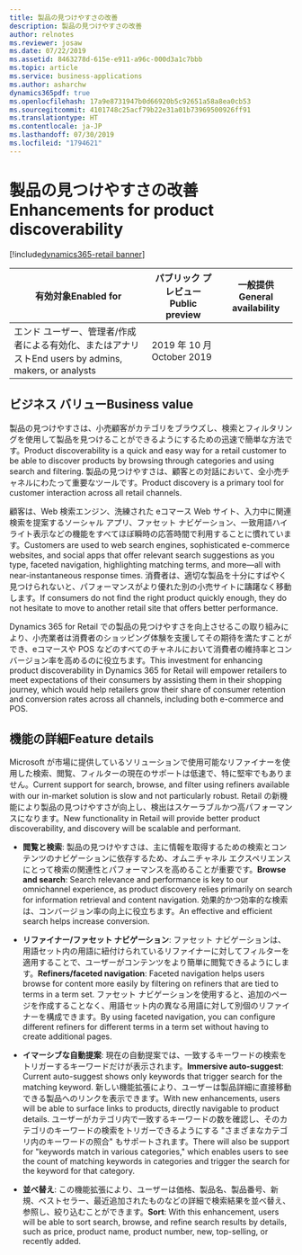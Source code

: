 ```yaml
---
title: 製品の見つけやすさの改善
description: 製品の見つけやすさの改善
author: relnotes
ms.reviewer: josaw
ms.date: 07/22/2019
ms.assetid: 8463278d-615e-e911-a96c-000d3a1c7bbb
ms.topic: article
ms.service: business-applications
ms.author: asharchw
dynamics365pdf: true
ms.openlocfilehash: 17a9e8731947b0d66920b5c92651a58a8ea0cb53
ms.sourcegitcommit: 4101748c25acf79b22e31a01b73969500926ff91
ms.translationtype: HT
ms.contentlocale: ja-JP
ms.lasthandoff: 07/30/2019
ms.locfileid: "1794621"
---
```

# <a name="enhancements-for-product-discoverability"></a><span data-ttu-id="00d50-103">製品の見つけやすさの改善</span><span class="sxs-lookup"><span data-stu-id="00d50-103">Enhancements for product discoverability</span></span>
[!include[dynamics365-retail banner](../includes/dynamics365-retail.md)]

| <span data-ttu-id="00d50-104">有効対象</span><span class="sxs-lookup"><span data-stu-id="00d50-104">Enabled for</span></span>    |  <span data-ttu-id="00d50-105">パブリック プレビュー</span><span class="sxs-lookup"><span data-stu-id="00d50-105">Public preview</span></span> | <span data-ttu-id="00d50-106">一般提供</span><span class="sxs-lookup"><span data-stu-id="00d50-106">General availability</span></span> | 
| ---------- | ---------- |---------- |
|<span data-ttu-id="00d50-107">エンド ユーザー、管理者/作成者による有効化、またはアナリスト</span><span class="sxs-lookup"><span data-stu-id="00d50-107">End users by admins, makers, or analysts</span></span>|<span data-ttu-id="00d50-108">2019 年 10 月</span><span class="sxs-lookup"><span data-stu-id="00d50-108">October 2019</span></span>| |


## <a name="business-value"></a><span data-ttu-id="00d50-109">ビジネス バリュー</span><span class="sxs-lookup"><span data-stu-id="00d50-109">Business value</span></span>
<!-- bv start -->
<span data-ttu-id="00d50-110">製品の見つけやすさは、小売顧客がカテゴリをブラウズし、検索とフィルタリングを使用して製品を見つけることができるようにするための迅速で簡単な方法です。</span><span class="sxs-lookup"><span data-stu-id="00d50-110">Product discoverability is a quick and easy way for a retail customer to be able to discover products by browsing through categories and using search and filtering.</span></span> <span data-ttu-id="00d50-111">製品の見つけやすさは、顧客との対話において、全小売チャネルにわたって重要なツールです。</span><span class="sxs-lookup"><span data-stu-id="00d50-111">Product discovery is a primary tool for customer interaction across all retail channels.</span></span> 

<span data-ttu-id="00d50-112">顧客は、Web 検索エンジン、洗練された eコマース Web サイト、入力中に関連検索を提案するソーシャル アプリ、ファセット ナビゲーション、一致用語ハイライト表示などの機能をすべてほぼ瞬時の応答時間で利用することに慣れています。</span><span class="sxs-lookup"><span data-stu-id="00d50-112">Customers are used to web search engines, sophisticated e-commerce websites, and social apps that offer relevant search suggestions as you type, faceted navigation, highlighting matching terms, and more—all with near-instantaneous response times.</span></span> <span data-ttu-id="00d50-113">消費者は、適切な製品を十分にすばやく見つけられないと、パフォーマンスがより優れた別の小売サイトに躊躇なく移動します。</span><span class="sxs-lookup"><span data-stu-id="00d50-113">If consumers do not find the right product quickly enough, they do not hesitate to move to another retail site that offers better performance.</span></span> 

<span data-ttu-id="00d50-114">Dynamics 365 for Retail での製品の見つけやすさを向上させるこの取り組みにより、小売業者は消費者のショッピング体験を支援してその期待を満たすことができ、eコマースや POS などのすべてのチャネルにおいて消費者の維持率とコンバージョン率を高めるのに役立ちます。</span><span class="sxs-lookup"><span data-stu-id="00d50-114">This investment for enhancing product discoverability in Dynamics 365 for Retail will empower retailers to meet expectations of their consumers by assisting them in their shopping journey, which would help retailers grow their share of consumer retention and conversion rates across all channels, including both e-commerce and POS.</span></span>
<!-- bv end -->



## <a name="feature-details"></a><span data-ttu-id="00d50-115">機能の詳細</span><span class="sxs-lookup"><span data-stu-id="00d50-115">Feature details</span></span>
<!--feature detail start -->
<span data-ttu-id="00d50-116">Microsoft が市場に提供しているソリューションで使用可能なリファイナーを使用した検索、閲覧、フィルターの現在のサポートは低速で、特に堅牢でもありません。</span><span class="sxs-lookup"><span data-stu-id="00d50-116">Current support for search, browse, and filter using refiners available with our in-market solution is slow and not particularly robust.</span></span> <span data-ttu-id="00d50-117">Retail の新機能により製品の見つけやすさが向上し、検出はスケーラブルかつ高パフォーマンスになります。</span><span class="sxs-lookup"><span data-stu-id="00d50-117">New functionality in Retail will provide better product discoverability, and discovery will be scalable and performant.</span></span>

-  <span data-ttu-id="00d50-118">**閲覧と検索**: 製品の見つけやすさは、主に情報を取得するための検索とコンテンツのナビゲーションに依存するため、オムニチャネル エクスペリエンスにとって検索の関連性とパフォーマンスを高めることが重要です。</span><span class="sxs-lookup"><span data-stu-id="00d50-118">**Browse and search**: Search relevance and performance is key to our omnichannel experience, as product discovery relies primarily on search for information retrieval and content navigation.</span></span> <span data-ttu-id="00d50-119">効果的かつ効率的な検索は、コンバージョン率の向上に役立ちます。</span><span class="sxs-lookup"><span data-stu-id="00d50-119">An effective and efficient search helps increase conversion.</span></span> 

-  <span data-ttu-id="00d50-120">**リファイナー/ファセット ナビゲーション**: ファセット ナビゲーションは、用語セット内の用語に紐付けられているリファイナーに対してフィルターを適用することで、ユーザーがコンテンツをより簡単に閲覧できるようにします。</span><span class="sxs-lookup"><span data-stu-id="00d50-120">**Refiners/faceted navigation**: Faceted navigation helps users browse for content more easily by filtering on refiners that are tied to terms in a term set.</span></span> <span data-ttu-id="00d50-121">ファセット ナビゲーションを使用すると、追加のページを作成することなく、用語セット内の異なる用語に対して別個のリファイナーを構成できます。</span><span class="sxs-lookup"><span data-stu-id="00d50-121">By using faceted navigation, you can configure different refiners for different terms in a term set without having to create additional pages.</span></span>

- <span data-ttu-id="00d50-122">**イマーシブな自動提案**: 現在の自動提案では、一致するキーワードの検索をトリガーするキーワードだけが表示されます。</span><span class="sxs-lookup"><span data-stu-id="00d50-122">**Immersive auto-suggest**: Current auto-suggest shows only keywords that trigger search for the matching keyword.</span></span> <span data-ttu-id="00d50-123">新しい機能拡張により、ユーザーは製品詳細に直接移動できる製品へのリンクを表示できます。</span><span class="sxs-lookup"><span data-stu-id="00d50-123">With new enhancements, users will be able to surface links to products, directly navigable to product details.</span></span> <span data-ttu-id="00d50-124">ユーザーがカテゴリ内で一致するキーワードの数を確認し、そのカテゴリのキーワードの検索をトリガーできるようにする "さまざまなカテゴリ内のキーワードの照合" もサポートされます。</span><span class="sxs-lookup"><span data-stu-id="00d50-124">There will also be support for "keywords match in various categories," which enables users to see the count of matching keywords in categories and trigger the search for the keyword for that category.</span></span> 

- <span data-ttu-id="00d50-125">**並べ替え**: この機能拡張により、ユーザーは価格、製品名、製品番号、新規、ベストセラー、最近追加されたものなどの詳細で検索結果を並べ替え、参照し、絞り込むことができます。</span><span class="sxs-lookup"><span data-stu-id="00d50-125">**Sort**: With this enhancement, users will be able to sort search, browse, and refine search results by details, such as price, product name, product number, new, top-selling, or recently added.</span></span>
<!--feature detail end -->











